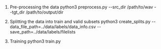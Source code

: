 
1. Pre-processing the data
python3 preprocess.py --src_dir /path/to/wav --tgt_dir /path/to/output/dir

2. Splitting the data into train and valid subsets
python3 create_splits.py --data_file_path=../data/labels/data_info.csv --save_path=../data/labels/filelists

3. Training
python3 train.py




